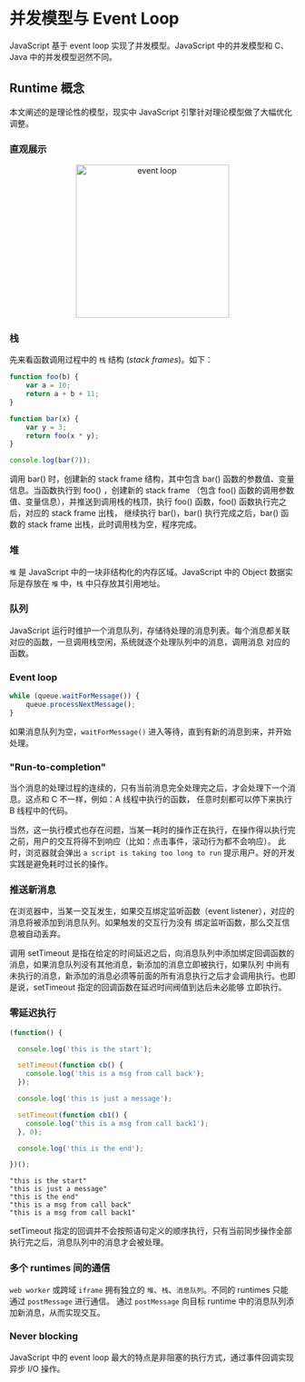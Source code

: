 # 并发模型与 Event Loop

JavaScript 基于 event loop 实现了并发模型。JavaScript 中的并发模型和 C、Java 中的并发模型迥然不同。


## Runtime 概念

本文阐述的是理论性的模型，现实中 JavaScript 引擎针对理论模型做了大幅优化调整。


### 直观展示

<div  align="center">    
    <img src="https://mdn.mozillademos.org/files/4617/default.svg" width="270" height="270" alt="event loop" align=center />
</div>


### 栈

先来看函数调用过程中的 `栈` 结构 (*stack frames*)。如下：

```js
function foo(b) {
    var a = 10;
    return a + b + 11;
}

function bar(x) {
    var y = 3;
    return foo(x * y);
}

console.log(bar(7));
```

调用 bar() 时，创建新的 stack frame 结构，其中包含 bar() 函数的参数值、变量信息。当函数执行到 foo() ，创建新的 stack frame
（包含 foo() 函数的调用参数值、变量信息），并推送到调用栈的栈顶，执行 foo() 函数，foo() 函数执行完之后，对应的 stack frame 出栈，
继续执行 bar()，bar() 执行完成之后，bar() 函数的 stack frame 出栈，此时调用栈为空，程序完成。


### 堆

`堆` 是 JavaScript 中的一块非结构化的内存区域。JavaScript 中的 Object 数据实际是存放在 `堆` 中，`栈` 中只存放其引用地址。


### 队列

JavaScript 运行时维护一个消息队列，存储待处理的消息列表。每个消息都关联对应的函数，一旦调用栈空闲，系统就逐个处理队列中的消息，调用消息
对应的函数。


### Event loop

```js
while (queue.waitForMessage()) {
    queue.processNextMessage();
}
```

如果消息队列为空，`waitForMessage()` 进入等待，直到有新的消息到来，并开始处理。


### "Run-to-completion"

当个消息的处理过程的连续的，只有当前消息完全处理完之后，才会处理下一个消息。这点和 C 不一样，例如：A 线程中执行的函数，
任意时刻都可以停下来执行 B 线程中的代码。

当然，这一执行模式也存在问题，当某一耗时的操作正在执行，在操作得以执行完之前，用户的交互将得不到响应（比如：点击事件，滚动行为都不会响应）。
此时，浏览器就会弹出 `a script is taking too long to run` 提示用户。好的开发实践是避免耗时过长的操作。


### 推送新消息

在浏览器中，当某一交互发生，如果交互绑定监听函数（event listener），对应的消息将被添加到消息队列。如果触发的交互行为没有
绑定监听函数，那么交互信息被自动丢弃。

调用  setTimeout 是指在给定的时间延迟之后，向消息队列中添加绑定回调函数的消息，如果消息队列没有其他消息，新添加的消息立即被执行，如果队列
中尚有未执行的消息，新添加的消息必须等前面的所有消息执行之后才会调用执行。也即是说，setTimeout 指定的回调函数在延迟时间阀值到达后未必能够
立即执行。


### 零延迟执行

```js
(function() {

  console.log('this is the start');

  setTimeout(function cb() {
    console.log('this is a msg from call back');
  });

  console.log('this is just a message');

  setTimeout(function cb1() {
    console.log('this is a msg from call back1');
  }, 0);

  console.log('this is the end');

})();
```

```
"this is the start"
"this is just a message"
"this is the end"
"this is a msg from call back"
"this is a msg from call back1"
```

setTimeout 指定的回调并不会按照语句定义的顺序执行，只有当前同步操作全部执行完之后，消息队列中的消息才会被处理。


### 多个 runtimes 间的通信

`web worker` 或跨域 `iframe` 拥有独立的 `堆`、`栈`、`消息队列`。不同的 runtimes 只能通过 `postMessage` 进行通信。
通过 `postMessage` 向目标 runtime 中的消息队列添加新消息，从而实现交互。


### Never blocking

JavaScript 中的 event loop 最大的特点是非阻塞的执行方式，通过事件回调实现异步 I/O 操作。

